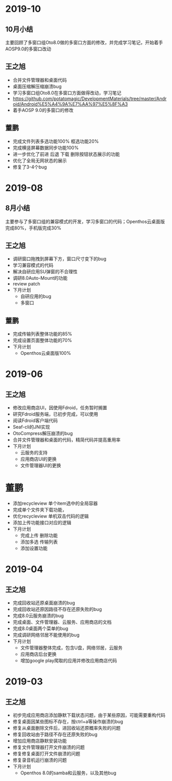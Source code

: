 # 2019-10
## 10月小结
主要回顾了多窗口组Oto8.0做的多窗口方面的修改，并完成学习笔记，开始着手AOSP9.0的多窗口改动

## 王之旭
- 合并文件管理器和桌面代码
- 桌面压缩解压缩崩溃bug
- 学习多窗口组Oto8.0在多窗口方面做得改动，学习笔记
- https://github.com/potatomagic/DevelopmentMaterials/tree/master/Android/Android%E5%A4%9A%E7%AA%97%E5%8F%A3
- 着手AOSP 9.0的多窗口的修改

## 董鹏
- 完成文件列表多选功能100% 框选功能20%
- 完成横竖屏幕数据同步功能100%
- 进一步优化了前进 后退 下载 删除按钮状态展示的功能
- 优化了全局无网状态的展示
- 修复了3-4个bug


# 2019-08
## 8月小结
主要参与了多窗口组的兼容模式的开发，学习多窗口的代码；Openthos云桌面版完成80%，手机版完成30%

## 王之旭
- 调研窗口拖拽到屏幕下方，窗口尺寸变下的bug
- 学习兼容模式的代码
- 解决自研应用SU弹窗的不合理性
- 调研8.0Auto-Mount的功能
- review patch
- 下月计划
  - 自研应用的bug
  - 多窗口
## 董鹏
- 完成传输列表整体功能的85%
- 完成设置页面整体功能的70%
- 下月计划
  - Openthos云桌面版100%



# 2019-06
## 王之旭
- 修改应用商店UI，因使用Fdroid，任务暂时搁置
- 研究Fdroid服务端，已初步完成，可以使用
- 阅读Fdroid客户端代码
- Seaf-cli的JNI实现
- OtoCompress解压崩溃的bug
- 合并文件管理器和桌面的代码，精简代码并提高重用率
- 下月计划
  - 云服务的支持
  - 应用商店UI的更换
  - 文件管理器UI的更换
  
# 董鹏
- 添加recycleview 单个item选中的全局容器
- 完成单个文件夹下载功能，
- 优化recycleview 单机双击代码的逻辑
- 添加上传功能接口对应的逻辑
- 下月计划
  - 完成上传   删除功能
  - 添加多选 传输列表
  - 添加设置功能

# 2019-04
## 王之旭
- 完成回收站还原桌面崩溃的bug
- 完成回收站还原因路径不存在还原失败的bug
- 完成8.0云服务崩溃的bug
- 完成桌面、文件管理器、云服务、应用商店的文档
- 完成8.0桌面两个菜单的bug
- 完成调研网络邻居不能使用的bug
- 下月计划
  - 文件管理器整体完成，包含U盘，网络邻居，云服务
  - 应用商店后台更换
  - 增加google play爬取的应用并修改应用商店代码

# 2019-03
## 王之旭
- 初步完成应用商店添加静默下载状态问题，由于某些原因，可能需要重构代码
- 修复桌面因某些图标不存在，按ctrl+a等操作崩溃的bug
- 修复从桌面删除文件后，进回收站还原概率失败的问题
- 修复回收站由于路径不存在还原失败的bug
- 增加应用商店静默安装功能
- 修复文件管理器打开文件崩溃的问题
- 修复修复桌面打开文件崩溃的问题
- 修复录音机运行崩溃的问题
- 下月计划
  - Openthos 8.0的samba和云服务，以及其他bug

